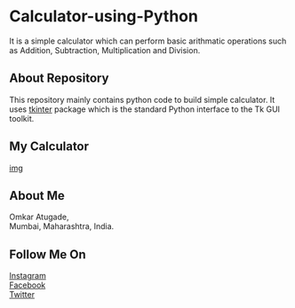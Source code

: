 # Calculator-using-Python
  
 It is a simple calculator which can perform basic arithmatic operations such as
 Addition, Subtraction, Multiplication and Division.
 
 ## About Repository
 
 This repository mainly contains python code to build simple calculator.
 It uses [tkinter](https://docs.python.org/3/library/tkinter.html) package which is the standard Python interface to the Tk GUI toolkit.
 
 ## My Calculator
 [img](calc.png)
 
 ## About Me 
 
 Omkar Atugade,<br>
 Mumbai, Maharashtra, India.
 
 ## Follow Me On
 
  [Instagram](https://www.instagram.com/omi_atugade)<br>
  [Facebook](https://www.facebook.com/Omkar-Atugade)<br>
  [Twitter](https://www.twitter.com/Atugade-Omkar)

 
